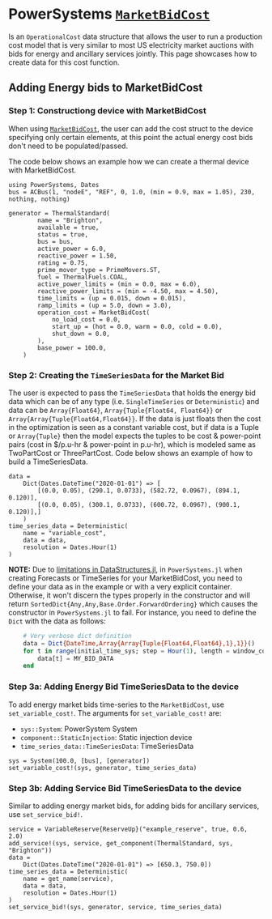 # PowerSystems [`MarketBidCost`](@ref)

Is an `OperationalCost` data structure that allows the user to run a production
cost model that is very similar to most US electricity market auctions with bids for energy
and ancillary services jointly. This page showcases how to create data for this cost function.

## Adding Energy bids to MarketBidCost

### Step 1: Constructiong device with MarketBidCost

When using [`MarketBidCost`](@ref), the user can add the cost struct to the device specifying
only certain elements, at this point the actual energy cost bids don't need to be populated/passed.

The code below shows an example how we can create a thermal device with MarketBidCost.

```@repl market_bid_cost
using PowerSystems, Dates
bus = ACBus(1, "nodeE", "REF", 0, 1.0, (min = 0.9, max = 1.05), 230, nothing, nothing)

generator = ThermalStandard(
        name = "Brighton",
        available = true,
        status = true,
        bus = bus,
        active_power = 6.0,
        reactive_power = 1.50,
        rating = 0.75,
        prime_mover_type = PrimeMovers.ST,
        fuel = ThermalFuels.COAL,
        active_power_limits = (min = 0.0, max = 6.0),
        reactive_power_limits = (min = -4.50, max = 4.50),
        time_limits = (up = 0.015, down = 0.015),
        ramp_limits = (up = 5.0, down = 3.0),
        operation_cost = MarketBidCost(
            no_load_cost = 0.0,
            start_up = (hot = 0.0, warm = 0.0, cold = 0.0),
            shut_down = 0.0,
        ),
        base_power = 100.0,
    )
```

### Step 2: Creating the `TimeSeriesData` for the Market Bid

The user is expected to pass the `TimeSeriesData` that holds the energy bid data which can be
of any type (i.e. `SingleTimeSeries` or `Deterministic`) and data can be `Array{Float64}`,
`Array{Tuple{Float64, Float64}}` or `Array{Array{Tuple{Float64,Float64}}`. If the data is
just floats then the cost in the optimization is seen as a constant variable cost, but if
data is a Tuple or `Array{Tuple}` then the model expects the tuples to be cost & power-point
pairs (cost in $/p.u-hr & power-point in p.u-hr), which is modeled same as TwoPartCost or
ThreePartCost. Code below shows an example of how to build a TimeSeriesData.

```@repl market_bid_cost
data =
    Dict(Dates.DateTime("2020-01-01") => [
        [(0.0, 0.05), (290.1, 0.0733), (582.72, 0.0967), (894.1, 0.120)],
        [(0.0, 0.05), (300.1, 0.0733), (600.72, 0.0967), (900.1, 0.120)],]
    )
time_series_data = Deterministic(
    name = "variable_cost",
    data = data,
    resolution = Dates.Hour(1)
)
```

**NOTE:** Due to [limitations in DataStructures.jl](https://github.com/JuliaCollections/DataStructures.jl/issues/239),
in `PowerSystems.jl` when creating Forecasts or TimeSeries for your MarketBidCost, you need
to define your data as in the example or with a very explicit container. Otherwise, it won't
discern the types properly in the constructor and will return `SortedDict{Any,Any,Base.Order.ForwardOrdering}` which causes the constructor in `PowerSystems.jl` to fail. For instance, you need to define
the `Dict` with the data as follows:

```julia
    # Very verbose dict definition
    data = Dict{DateTime,Array{Array{Tuple{Float64,Float64},1},1}}()
    for t in range(initial_time_sys; step = Hour(1), length = window_count)
        data[t] = MY_BID_DATA
    end
```

### Step 3a: Adding Energy Bid TimeSeriesData to the device

To add energy market bids time-series to the `MarketBidCost`, use `set_variable_cost!`. The
arguments for `set_variable_cost!` are:

- `sys::System`: PowerSystem System
- `component::StaticInjection`: Static injection device
- `time_series_data::TimeSeriesData`: TimeSeriesData

```@repl market_bid_cost
sys = System(100.0, [bus], [generator])
set_variable_cost!(sys, generator, time_series_data)
```

### Step 3b: Adding Service Bid TimeSeriesData to the device

Similar to adding energy market bids, for adding bids for ancillary services, use
`set_service_bid!`.

```@repl market_bid_cost
service = VariableReserve{ReserveUp}("example_reserve", true, 0.6, 2.0)
add_service!(sys, service, get_component(ThermalStandard, sys, "Brighton"))
data =
    Dict(Dates.DateTime("2020-01-01") => [650.3, 750.0])
time_series_data = Deterministic(
    name = get_name(service),
    data = data,
    resolution = Dates.Hour(1)
)
set_service_bid!(sys, generator, service, time_series_data)
```
